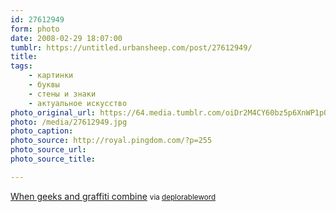 ```yaml
---
id: 27612949
form: photo
date: 2008-02-29 18:07:00
tumblr: https://untitled.urbansheep.com/post/27612949/
title:
tags:
    - картинки
    - буквы
    - стены и знаки
    - актуальное искусство
photo_original_url: https://64.media.tumblr.com/oiDr2M4CY60bz5p6XnWP1pQ8_640.jpg
photo: /media/27612949.jpg
photo_caption: 
photo_source: http://royal.pingdom.com/?p=255
photo_source_url:
photo_source_title:

---
```


<p><a href="http://royal.pingdom.com/?p=255">When geeks and graffiti combine</a> <small>via <a href="http://thedeplorableword.net/post/27606826">deplorableword</a></small></p>
